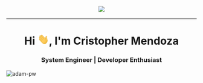 <p align="center">
  <img src="https://github.com/thompsonemerson/thompsonemerson/raw/master/cover-thompson.png" height="200"/>
</p>

</p>
<hr>
<h1 align="center">Hi <img src="https://raw.githubusercontent.com/ABSphreak/ABSphreak/master/gifs/Hi.gif" width="30px">, I'm Cristopher Mendoza</h1>
<h3 align="center">System Engineer | Developer Enthusiast</h3>
<p align="center">
</p>

<p><img align="center" src="https://github-readme-streak-stats.herokuapp.com/?user=Adam-pw&theme=dark&background=0d1117&date_format=M%20j%5B%2C%20Y%5D" alt="adam-pw" /></p>
